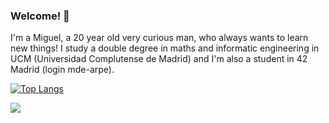### Welcome! 👋

I'm a Miguel, a 20 year old very curious man, who always wants to learn new things! I study a double degree in maths and informatic engineering in UCM (Universidad Complutense de Madrid) and I'm also a student in 42 Madrid (login mde-arpe).

[![Top Langs](https://github-readme-stats.vercel.app/api/top-langs/?username=Migueldar&langs_count=7&layout=compact&theme=radical)](https://github.com/anuraghazra/github-readme-stats)

![](https://komarev.com/ghpvc/?username=migueldar&color=green)

